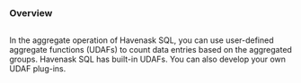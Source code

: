 <a name="ZvNC4"></a>

##

<a name="dhMIP"></a>

### Overview

<a name="SHfZV"></a>

##

In the aggregate operation of Havenask SQL, you can use user-defined aggregate functions (UDAFs) to count data entries based on the aggregated groups. Havenask SQL has built-in UDAFs. You can also develop your own UDAF plug-ins.
